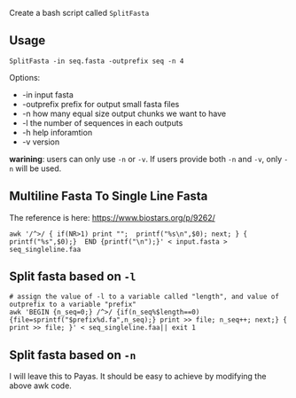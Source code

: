 Create a bash script called `SplitFasta`
## Usage
```
SplitFasta -in seq.fasta -outprefix seq -n 4 
```

Options:
- -in input fasta
- -outprefix prefix for output small fasta files
- -n how many equal size output chunks we want to have
- -l the number of sequences in each outputs
- -h help inforamtion
- -v version 


**warining**: users can only use `-n` or `-v`. If users provide both `-n` and `-v`, only `-n` will be used. 


## Multiline Fasta To Single Line Fasta
The reference is here: https://www.biostars.org/p/9262/
```
awk '/^>/ { if(NR>1) print "";  printf("%s\n",$0); next; } { printf("%s",$0);}  END {printf("\n");}' < input.fasta > seq_singleline.faa
```

## Split fasta based on `-l`

```
# assign the value of -l to a variable called "length", and value of outprefix to a variable "prefix"
awk 'BEGIN {n_seq=0;} /^>/ {if(n_seq%$length==0){file=sprintf("$prefix%d.fa",n_seq);} print >> file; n_seq++; next;} { print >> file; }' < seq_singleline.faa|| exit 1
```

## Split fasta based on `-n`
I will leave this to Payas. It should be easy to achieve by modifying the above awk code. 
